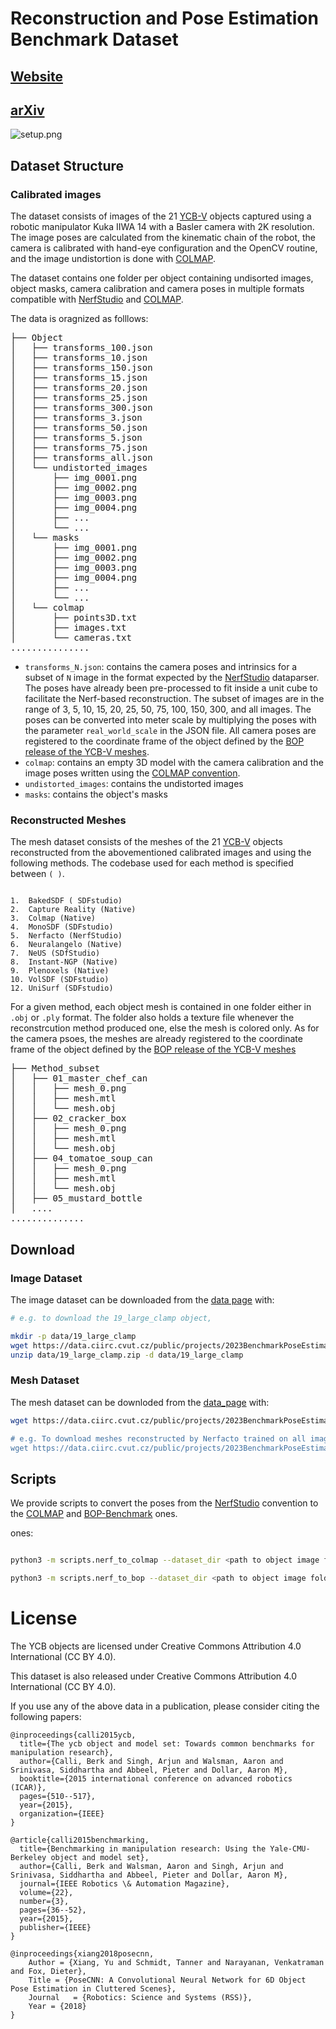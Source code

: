 # Reconstruction and Pose Estimation Benchmark Dataset

## [Website](https://varunburde.github.io/pose_estimation_benchmark.io/)
## [arXiv](https://arxiv.org/abs/2408.08234)

![setup.png](webpage_content%2Fsetup.png)

## Dataset Structure

### Calibrated images

The dataset consists of images of the 21
[YCB-V](https://arxiv.org/abs/1711.00199) objects captured using a robotic
manipulator Kuka IIWA 14 with a Basler camera with 2K resolution. The image
poses are calculated from the kinematic chain of the robot, the camera is
calibrated with hand-eye configuration and the OpenCV routine, and the image
undistortion is done with [COLMAP](https://colmap.github.io/). 

The dataset contains one folder per object containing undisorted images, object
masks, camera calibration and camera poses in multiple formats compatible with
[NerfStudio](https://docs.nerf.studio/) and
[COLMAP](https://colmap.github.io/). 

The data is oragnized as folllows:

<pre>├── Object
│   ├── transforms_100.json
│   ├── transforms_10.json
│   ├── transforms_150.json
│   ├── transforms_15.json
│   ├── transforms_20.json
│   ├── transforms_25.json
│   ├── transforms_300.json
│   ├── transforms_3.json
│   ├── transforms_50.json
│   ├── transforms_5.json
│   ├── transforms_75.json
│   ├── transforms_all.json
│   └── undistorted_images
│       ├── img_0001.png
│       ├── img_0002.png
│       ├── img_0003.png
│       ├── img_0004.png
│       ├── ...
│       └── ...
│   └── masks
│       ├── img_0001.png
│       ├── img_0002.png
│       ├── img_0003.png
│       ├── img_0004.png
│       ├── ...
│       └── ...
│   └── colmap
│       ├── points3D.txt
│       ├── images.txt
│       └── cameras.txt
...............
</pre>

- `transforms_N.json`: contains the camera poses and intrinsics for a subset of
  `N` image in the format expected by the [NerfStudio](https://docs.nerf.studio/reference/api/data/dataparsers.html) dataparser.
  The poses have already been pre-processed to fit inside a unit cube to facilitate the Nerf-based reconstruction.
  The subset of images are in the range of 3, 5, 10, 15, 20, 25, 50, 75, 100, 150, 300, and all images. 
  The poses can be converted into meter scale by multiplying the poses with the
  parameter `real_world_scale` in the JSON file. 
  All camera poses are registered to the coordinate frame of the object defined by the 
  [BOP release of the YCB-V meshes](https://huggingface.co/datasets/bop-benchmark/datasets/resolve/main/ycbv/ycbv_models.zip).
- `colmap`: contains an empty 3D model with the camera calibration and the image poses written using the [COLMAP convention](https://colmap.github.io/format.html#text-format).
- `undistorted_images`: contains the undistorted images
- `masks`: contains the object's masks


### Reconstructed Meshes

The mesh dataset consists of the meshes of the 21
[YCB-V](https://arxiv.org/abs/1711.00199) objects reconstructed from the
abovementioned calibrated images and using the following methods.
The codebase used for each method is specified between `( )`.

~~~

1.  BakedSDF ( SDFstudio)
2.  Capture Reality (Native)
3.  Colmap (Native)
4.  MonoSDF (SDFstudio)
5.  Nerfacto (NerfStudio)
6.  Neuralangelo (Native)
7.  NeUS (SDfStudio)
8.  Instant-NGP (Native)
9.  Plenoxels (Native)
10. VolSDF (SDFstudio)
12. UniSurf (SDFstudio)

~~~

For a given method, each object mesh is contained in one folder either in `.obj` or `.ply` format.
The folder also holds a texture file whenever the reconstrcution method
produced one, else the mesh is colored only.
As for the camera psoes, the meshes are already registered to the coordinate frame of the object defined by the 
  [BOP release of the YCB-V meshes](https://huggingface.co/datasets/bop-benchmark/datasets/resolve/main/ycbv/ycbv_models.zip) 

<pre>├── Method_subset
│   ├── 01_master_chef_can
│   │   ├── mesh_0.png
│   │   ├── mesh.mtl
│   │   └── mesh.obj
│   ├── 02_cracker_box
│   │   ├── mesh_0.png
│   │   ├── mesh.mtl
│   │   └── mesh.obj
│   ├── 04_tomatoe_soup_can
│   │   ├── mesh_0.png
│   │   ├── mesh.mtl
│   │   └── mesh.obj
│   ├── 05_mustard_bottle
│   ....
..............
</pre>


## Download 

### Image Dataset
The image dataset can be downloaded from the [data page](https://data.ciirc.cvut.cz/public/projects/2023BenchmarkPoseEstimationReconstructedMesh/Image_dataset/) with:

```bash
# e.g. to download the 19_large_clamp object,

mkdir -p data/19_large_clamp
wget https://data.ciirc.cvut.cz/public/projects/2023BenchmarkPoseEstimationReconstructedMesh/Image_dataset/19_large_clamp.zip -P data/
unzip data/19_large_clamp.zip -d data/19_large_clamp
```

### Mesh Dataset

The mesh dataset can be downloded from the [data_page](https://data.ciirc.cvut.cz/public/projects/2023BenchmarkPoseEstimationReconstructedMesh/reconstructed_meshes/) with:

```bash
wget https://data.ciirc.cvut.cz/public/projects/2023BenchmarkPoseEstimationReconstructedMesh/reconstructed_meshes/<method>_<dataset_size>.zip"

# e.g. To download meshes reconstructed by Nerfacto trained on all images
wget https://data.ciirc.cvut.cz/public/projects/2023BenchmarkPoseEstimationReconstructedMesh/reconstructed_meshes/<nerfacto>_<all>.zip"
```


## Scripts

We provide scripts to convert the poses from the 
[NerfStudio](https://docs.nerf.studio/reference/api/data/dataparsers.html)
convention to the 
[COLMAP](https://colmap.github.io/format.html#text-format) and 
[BOP-Benchmark](https://github.com/thodan/bop_toolkit/blob/master/docs/bop_datasets_format.md) ones.

ones:

```bash

python3 -m scripts.nerf_to_colmap --dataset_dir <path to object image folder>

python3 -m scripts.nerf_to_bop --dataset_dir <path to object image folder>
```

# License

The YCB objects are licensed under Creative Commons Attribution 4.0 International (CC BY 4.0).

This dataset is also released under Creative Commons Attribution 4.0 International (CC BY 4.0).

If you use any of the above data in a publication, please consider citing the following papers:

```
@inproceedings{calli2015ycb,
  title={The ycb object and model set: Towards common benchmarks for manipulation research},
  author={Calli, Berk and Singh, Arjun and Walsman, Aaron and Srinivasa, Siddhartha and Abbeel, Pieter and Dollar, Aaron M},
  booktitle={2015 international conference on advanced robotics (ICAR)},
  pages={510--517},
  year={2015},
  organization={IEEE}
}

@article{calli2015benchmarking,
  title={Benchmarking in manipulation research: Using the Yale-CMU-Berkeley object and model set},
  author={Calli, Berk and Walsman, Aaron and Singh, Arjun and Srinivasa, Siddhartha and Abbeel, Pieter and Dollar, Aaron M},
  journal={IEEE Robotics \& Automation Magazine},
  volume={22},
  number={3},
  pages={36--52},
  year={2015},
  publisher={IEEE}
}

@inproceedings{xiang2018posecnn,
    Author = {Xiang, Yu and Schmidt, Tanner and Narayanan, Venkatraman and Fox, Dieter},
    Title = {PoseCNN: A Convolutional Neural Network for 6D Object Pose Estimation in Cluttered Scenes},
    Journal   = {Robotics: Science and Systems (RSS)},
    Year = {2018}
}
```
